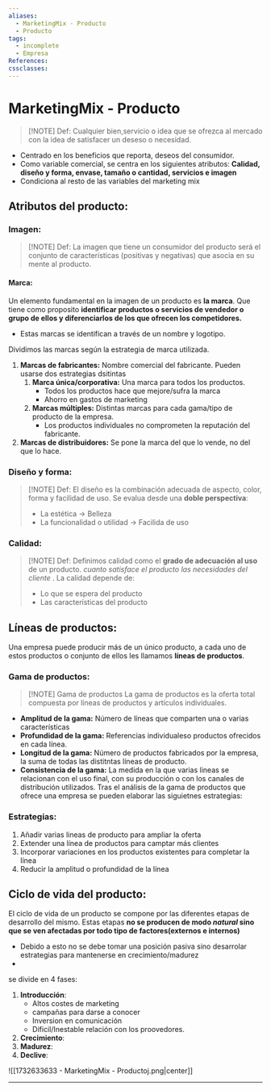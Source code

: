 ```yaml
---
aliases:
  - MarketingMix - Producto
  - Producto
tags:
  - incomplete
  - Empresa
References: 
cssclasses:
---
```

# MarketingMix - Producto

> [!NOTE] Def: 
> Cualquier bien,servicio o idea que se ofrezca al mercado con la idea de satisfacer un deseso o necesidad. 
> 
+ Centrado en los beneficios que reporta, deseos del consumidor.
+ Como variable comercial, se centra en los siguientes atributos: **Calidad, diseño y forma, envase, tamaño o cantidad, servicios e imagen**
+ Condiciona al resto de las variables del marketing mix
## Atributos del producto: 

### Imagen: 

> [!NOTE] Def: 
> La imagen que tiene un consumidor del producto será el conjunto de características (positivas y negativas) que  asocia en su mente al producto.
#### Marca:
Un elemento fundamental en la imagen de un producto es **la marca**. Que tiene como proposito **identificar productos o servicios de vendedor o grupo de ellos y diferenciarlos de los que ofrecen los competidores.**
+ Estas marcas se identifican a través de un nombre y logotipo.

Dividimos las marcas según la estrategia de marca utilizada. 
1. **Marcas de fabricantes:** Nombre comercial del fabricante. Pueden usarse dos estrategias dsitintas
	1. **Marca única/corporativa:** Una marca para todos los productos. 
	   + Todos los productos hace que mejore/sufra la marca
	   + Ahorro en gastos de marketing 
	2. **Marcas múltiples:** Distintas marcas para cada gama/tipo de producto de la empresa. 
	   + Los productos individuales no comprometen la reputación del fabricante. 
2. **Marcas de distribuidores:** Se pone la marca del que lo vende, no del que lo hace. 

### Diseño y forma: 

> [!NOTE] Def: 
> El diseño es la combinación adecuada de aspecto, color, forma y facilidad de uso. Se evalua desde una **doble perspectiva**:
> + La estética → Belleza
> + La funcionalidad o utilidad → Facilida de uso

### Calidad: 

> [!NOTE] Def: 
> Definimos calidad como el **grado de adecuación al uso** de un producto. *cuanto satisface el producto las necesidades del cliente* . La calidad depende de:
> + Lo que se espera del producto 
> + Las características del producto

## Líneas de productos:
Una empresa puede producir más de un único producto, a cada uno de estos productos o conjunto de ellos les llamamos **líneas de productos**. 
 
### Gama de productos:
> [!NOTE] Gama de productos
> La gama de productos es la oferta total compuesta por líneas de productos y artículos individuales.  

+ **Amplitud de la gama:** Número de líneas que comparten una o varias características 
+ **Profundidad de la gama:** Referencias individualeso productos ofrecidos en cada línea. 
+ **Longitud de la gama:** Número de productos fabricados por la empresa, la suma de todas las distitntas líneas de producto. 
+ **Consistencia de la gama:** La medida en la que varias lineas se relacionan con el uso final, con su producción o con los canales de distribución utilizados. 
Tras el análisis de la gama de productos que ofrece una empresa se pueden elaborar las siguietnes estrategias:
### Estrategias: 
1. Añadir varias lineas de producto para ampliar la oferta
2. Extender una línea de productos para camptar más clientes
3. Incorporar variaciones en los productos existentes para completar la línea 
4. Reducir la amplitud o profundidad de la línea

## Ciclo de vida del producto: 
El ciclo de vida de un producto se compone por las diferentes etapas de desarrollo del mismo. Estas etapas **no se producen de modo *natural* sino que se ven afectadas por todo tipo de factores(externos e internos)**
+ Debido a esto no se debe tomar una posición pasiva sino desarrolar estrategias para mantenerse en crecimiento/madurez
+ 

se divide en 4 fases: 
1. **Introducción**: 
   + Altos costes de marketing
   + campañas para darse a conocer
   + Inversion en comunicación
   + Dificil/Inestable relación con los proovedores.
1. **Crecimiento**:  
2. **Madurez**: 
3. **Declive**: 

![[1732633633 - MarketingMix - Productoj.png|center]]
***